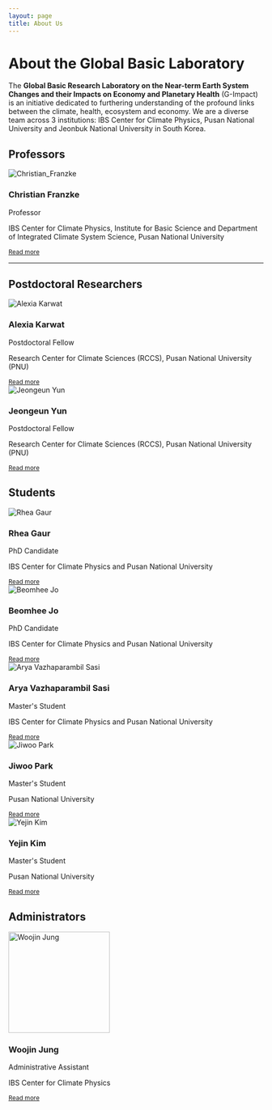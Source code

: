 ```yaml
---
layout: page
title: About Us
---
```


<h1> About the Global Basic Laboratory</h1>

<p>The <strong>Global Basic Research Laboratory on the Near-term Earth System Changes and their Impacts on Economy and Planetary Health</strong> (G-Impact) is an initiative dedicated to furthering understanding of the profound links between the climate, health, ecosystem and economy. We are a diverse team across 3 institutions: IBS Center for Climate Physics, Pusan National University and Jeonbuk National University in South Korea.</p>

<h2>Professors</h2>

<div class="profiles">
  <div class="profile-card">
    <img src="images/Christian-Franzke.jpg" alt="Christian_Franzke">
    <h3>Christian Franzke</h3>
    <p>Professor</p>
    <p>IBS Center for Climate Physics, Institute for Basic Science and Department of Integrated Climate System Science, Pusan National University</p>
    <a class="read-more" href="{{ site.baseurl }}/team/christian-franzke/" style="font-size: 0.75rem;">Read more</a>
  </div><!-- profile-card -->
  <!-- Repeat for each person -->
</div><!-- profiles -->

<!-- 
**Christian Franzke**

<img src="images/Christian-Franzke.jpg" alt="***" width="200" /> 

*Professor* <br>
IBS Center for Climate Physics, Institute for Basic Science and Department of Integrated Climate System Science, Pusan National University
<a href="{{ site.baseurl }}/team/christian-franzke/" style="font-size: 0.75rem;">Read more</a> -->

---

<h2>Postdoctoral Researchers</h2>

<div class="profiles">
  <div class="profile-card">
    <img src="images/alexiakarwat.jpeg" alt="Alexia Karwat">
    <h3>Alexia Karwat</h3>
    <p>Postdoctoral Fellow</p>
    <p>Research Center for Climate Sciences (RCCS), Pusan National University (PNU)</p>
    <a class="read-more" href="{{ site.baseurl }}/team/alexia-karwat/" style="font-size: 0.75rem;">Read more</a>
  </div><!-- profile-card -->

  <div class="profile-card">
    <img src="images/jeongeun-yun.jpg" alt="Jeongeun Yun">
    <h3>Jeongeun Yun</h3>
    <p>Postdoctoral Fellow</p>
    <p>Research Center for Climate Sciences (RCCS), Pusan National University (PNU)</p>
    <a class="read-more" href="{{ site.baseurl }}/team/Jeongeun Yun/" style="font-size: 0.75rem;">Read more</a>
  </div><!-- profile-card -->
</div><!-- profiles -->



<h2>Students</h2>

<div class="profiles">
  <div class="profile-card">
    <img src="images/rheagaur.png" alt="Rhea Gaur">
    <h3>Rhea Gaur</h3>
    <p>PhD Candidate</p>
    <p>IBS Center for Climate Physics and Pusan National University</p>
    <a class="read-more" href="{{ site.baseurl }}/team/rhea-gaur/" style="font-size: 0.75rem;">Read more</a>
  </div><!-- profile-card -->

  <div class="profile-card">
    <img src="images/BeomheeJo.jpg" alt="Beomhee Jo">
    <h3>Beomhee Jo</h3>
    <p>PhD Candidate</p>
    <p>IBS Center for Climate Physics and Pusan National University</p>
    <a class="read-more" href="{{ site.baseurl }}/team/beomhee-jo/" style="font-size: 0.75rem;">Read more</a>
  </div><!-- profile-card -->

  <div class="profile-card">
    <img src="images/AryaVazhaparambilSasi.jpeg" alt="Arya Vazhaparambil Sasi">
    <h3>Arya Vazhaparambil Sasi</h3>
    <p>Master's Student</p>
    <p>IBS Center for Climate Physics and Pusan National University</p>
    <a class="read-more" href="{{ site.baseurl }}/team/arya-vazhaparambil-sasi/" style="font-size: 0.75rem;">Read more</a>
  </div><!-- profile-card -->

  <div class="profile-card">
    <img src="images/JiwooPark.jpg" alt="Jiwoo Park">
    <h3>Jiwoo Park</h3>
    <p>Master's Student</p>
    <p>Pusan National University</p>
    <a class="read-more" href="{{ site.baseurl }}/team/jiwoo-park/" style="font-size: 0.75rem;">Read more</a>
  </div><!-- profile-card -->

  <div class="profile-card">
    <img src="images/YejinKim.jpg" alt="Yejin Kim">
    <h3>Yejin Kim</h3>
    <p>Master's Student</p>
    <p>Pusan National University</p>
    <a class="read-more" href="{{ site.baseurl }}/team/yejin-kim/" style="font-size: 0.75rem;">Read more</a>
  </div><!-- profile-card -->

</div><!-- profiles -->

<h2> Administrators </h2>

<div class="profiles">
    <div class="profile-card">
        <img src="images/Woojin.jpg" alt="Woojin Jung" width="200" >
        <h3>Woojin Jung</h3>
        <p>Administrative Assistant</p>
        <p>IBS Center for Climate Physics</p>
        <a class="read-more" href="{{ site.baseurl }}/team/woojin-jung/" style="font-size: 0.75rem;">Read more</a>
  </div><!-- profile-card -->


<!-- <h2>Postdoctoral Researchers</h2>

**Alexia Karwat**  

<img src="images/alexiakarwat.jpeg" alt="***" width="200" />

*Postdoctoral Fellow*  
Research Center for Climate Sciences (RCCS), Pusan National University (PNU)
<a href="{{ site.baseurl }}/team/alexia-karwat/" style="font-size: 0.75rem;">Read more</a>

**Jeongeun Yun**

<img src="images/jeongeun-yun.jpg" alt="Jeongeun Yun" width="200" />

*Postdoctoral Fellow*<br>
Research Center for Cliamte Sciences (RCCS), Pusan National University (PNU)
<a href="{{ site.baseurl }}/team/Jeongeun Yun/" style="font-size: 0.75rem;">Read more</a>

---

### Students

**Rhea Gaur**  

<img src="images/rheagaur.png" alt="Rhea Gaur" width="200" />

*PhD Candidate – Climate Physics*  
IBS Center for Climate Physics and Pusan National University
<a href="{{ site.baseurl }}/team/rhea-gaur/" style="font-size: 0.75rem;">Read more</a>

---
**Arya Vazhaparambil Sasi**  

<img src="images/AryaVazhaparambilSasi.jpeg" alt="Arya Vazhaparambil Sasi" width="200" />

*Master's Student – Climate Physics*  
IBS Center for Climate Physics and Pusan National University
<a href="{{ site.baseurl }}/team/arya-vazhaparambilsasi/" style="font-size: 0.75rem;">Read more</a>

---

**Jiwoo Park**  

<img src="images/JiwooPark.jpg" alt="Jiwoo Park" width="200" />

*Master's Student*  
Pusan National University
<a href="{{ site.baseurl }}/team/jiwoo-park/" style="font-size: 0.75rem;">Read more</a>

---

**Beomhee Jo**  

<img src="images/BeomheeJo.jpg" alt="Beomhee Jo" width="200" />

*PhD Student*  
IBS Center for Climate Physics and Pusan National University
<a href="{{ site.baseurl }}/team/beomhee-jo/" style="font-size: 0.75rem;">Read more</a>

--- -->

<!-- ### Administrators

**Woojin Jung**

<img src="images/Woojin.jpg" alt="Woojin Jung" width="200" />

*Administrative Assistant*  
IBS Center for Climate Physics
<a href="{{ site.baseurl }}/team/woojin-jung/" style="font-size: 0.75rem;">Read more</a>
 -->
